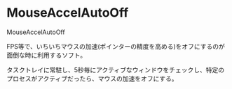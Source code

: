 # MouseAccelAutoOff
MouseAccelAutoOff


FPS等で、いちいちマウスの加速(ポインターの精度を高める)をオフにするのが面倒な時に利用するソフト。

タスクトレイに常駐し、5秒毎にアクティブなウィンドウをチェックし、特定のプロセスがアクティブだったら、マウスの加速をオフにする。
